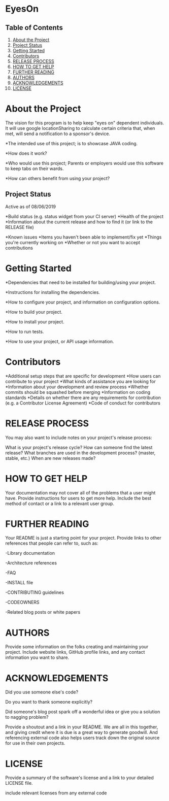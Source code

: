 # EyesOn

## Table of Contents
1. [About the Project](#about-the-project)
1. [Project Status](#project-status)
1. [Getting Started](#getting-started)
1. [Contributors](#contributors)
1. [RELEASE PROCESS](#release-process)
1. [HOW TO GET HELP](#how-to-get-help)
1. [FURTHER READING](#further-reading)
1. [AUTHORS](#authors)
1. [ACKNOWLEDGEMENTS](#acknowledgements)
1. [LICENSE](#license)

# About the Project
The vision for this program is to help keep "eyes on" dependent individuals. It will use google locationSharing to calculate certain criteria that, when met, will send a notification to a sponsor's device. 

*The intended use of this project;
is to showcase JAVA coding. 

*How does it work?

*Who would use this project; 
Parents or employers would use this software to keep tabs on their wards.

*How can others benefit from using your project?



## Project Status
Active as of 08/06/2019

*Build status (e.g. status widget from your CI server)
*Health of the project
*Information about the current release and how to find it (or link to the RELEASE file)

*Known issues
*Items you haven't been able to implement/fix yet
*Things you're currently working on
*Whether or not you want to accept contributions

# Getting Started

*Dependencies that need to be installed for building/using your project.

*Instructions for installing the dependencies.

*How to configure your project, and information on configuration options.

*How to build your project.

*How to install your project.

*How to run tests.

*How to use your project, or API usage information.

# Contributors
*Additional setup steps that are specific for development
*How users can contribute to your project
*What kinds of assistance you are looking for
*Information about your development and review process
*Whether commits should be squashed before merging
*Information on coding standards
*Details on whether there are any requirements for contribution (e.g. a Contributor License Agreement)
*Code of conduct for contributors

# RELEASE PROCESS
You may also want to include notes on your project's release process:

What is your project's release cycle?
How can someone find the latest release?
What branches are used in the development process? (master, stable, etc.)
When are new releases made?

# HOW TO GET HELP
Your documentation may not cover all of the problems that a user might have. Provide instructions for users to get more help. Include the best method of contact or a link to a relevant user group.

# FURTHER READING
Your README is just a starting point for your project. Provide links to other references that people can refer to, such as:

-Library documentation

-Architecture references

-FAQ

-INSTALL file

-CONTRIBUTING guidelines

-CODEOWNERS

-Related blog posts or white papers

# AUTHORS
Provide some information on the folks creating and maintaining your project. Include website links, GitHub profile links, and any contact information you want to share.

# ACKNOWLEDGEMENTS
Did you use someone else's code?

Do you want to thank someone explicitly?

Did someone's blog post spark off a wonderful idea or give you a solution to nagging problem?

Provide a shoutout and a link in your README. We are all in this together, and giving credit where it is due is a great way to generate goodwill. And referencing external code also helps users track down the original source for use in their own projects.

# LICENSE
Provide a summary of the software's license and a link to your detailed LICENSE file.

include relevant licenses from any external code

